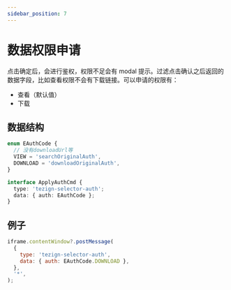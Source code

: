```yaml
---
sidebar_position: 7
---
```


# 数据权限申请

点击确定后，会进行鉴权，权限不足会有 modal 提示。过滤点击确认之后返回的数据字段，比如查看权限不会有下载链接。可以申请的权限有：

- 查看（默认值）
- 下载

## 数据结构

```typescript
enum EAuthCode {
  // 没有downloadUrl等
  VIEW = 'searchOriginalAuth',
  DOWNLOAD = 'downloadOriginalAuth',
}

interface ApplyAuthCmd {
  type: 'tezign-selector-auth';
  data: { auth: EAuthCode };
}
```

## 例子

```javascript
iframe.contentWindow?.postMessage(
  {
    type: 'tezign-selector-auth',
    data: { auth: EAuthCode.DOWNLOAD },
  },
  '*',
);
```
